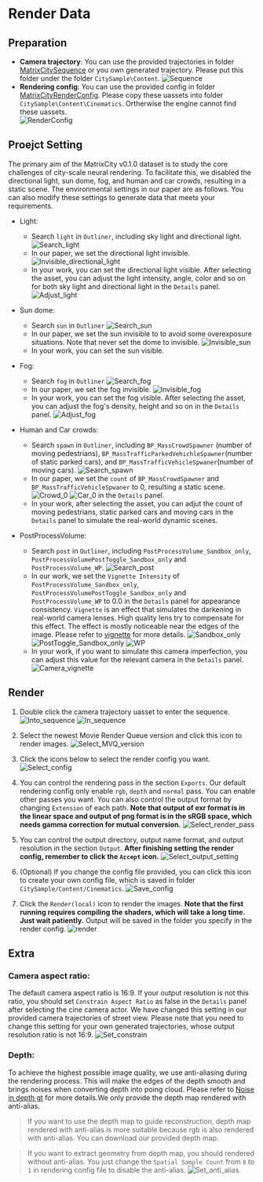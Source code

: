 # Render Data

## Preparation
- **Camera trajectory**: You can use the provided trajectories in folder [MatrixCitySequence](../../MatrixCitySequence) or you own generated trajectory. Please put this folder under the folder `CitySample\Content`.
![Sequence](figures\Sequence.png)
- **Rendering config**: You can use the provided config in folder [MatrixCityRenderConfig](../../MatrixCityRenderConfig). Please copy these uassets into folder `CitySample\Content\Cinematics`. Ortherwise the engine cannot find these uassets.  
![RenderConfig](figures\RenderConfig.png)

## Proejct Setting
The primary aim of the MatrixCity v0.1.0 dataset is to study the core challenges of city-scale neural rendering. To facilitate this, we disabled the directional light, sun dome, fog, and human and car crowds, resulting in a static scene. The environmental settings in our paper are as follows. You can also modify these settings to generate data that meets your requirements.

- Light: 
    - Search `light` in `Outliner`, including sky light and directional light.
    ![Search_light](figures/Search_light.png)
    - In our paper, we set the directional light invisible.
    ![Invisible_directional_light](figures/Invisible_directional_light.png)
    - In your work, you can set the directional light visible. After selecting the asset, you can adjust the light intensity, angle, color and so on for both sky light and directional light in the `Details` panel.
    ![Adjust_light](figures/Adjust_light.png)

- Sun dome: 
    - Search `sun` in `Outliner`
    ![Search_sun](figures/Search_sun.png)
    - In our paper, we set the sun invisible to to avoid some overexposure situations. Note that never set the dome to invisible.
    ![Invisible_sun](figures/Invisible_sun.png)
    - In your work, you can set the sun visible.

- Fog: 
    - Search `fog` in `Outliner`
    ![Search_fog](figures/Search_fog.png)
    - In our paper, we set the fog invisible.
    ![Invisible_fog](figures/Invisible_fog.png)
    - In your work, you can set the fog visible. After selecting the asset, you can adjust the fog's density, height and so on in the `Details` panel.
    ![Adjust_fog](figures/Adjust_fog.png)

- Human and Car crowds: 
    - Search `spawn` in `Outliner`, including `BP_MassCrowdSpawner` (number of moving pedestrians), `BP_MassTrafficParkedVehichleSpawner`(number of static parked cars), and `BP_MassTrafficVehicleSpwaner`(number of moving cars).
    ![Search_spawn](figures/Search_spawn.png)
    - In our paper, we set the `count` of `BP_MassCrowdSpawner` and `BP_MassTrafficVehicleSpwaner` to 0, resulting a static scene.
    ![Crowd_0](figures/Crowd_0.png)
    ![Car_0](figures/Car_0.png) in the `Details` panel.
    - In your work, after selecting the asset, you can adjut the count of moving pedestrians, static parked cars and moving cars in the `Details` panel to simulate the real-world dynamic scenes.

- PostProcessVolume: 
    - Search `post` in `Outliner`, including `PostProcessVolume_Sandbox_only`, `PostProcessVolumePostToggle_Sandbox_only` and `PostProcessVolume_WP`.
    ![Search_post](figures/Search_post.png)
    - In our work, we set the `Vignette Intensity` of `PostProcessVolume_Sandbox_only`, `PostProcessVolumePostToggle_Sandbox_only` and `PostProcessVolume_WP` to 0.0 in the `Details` panel for appearance consistency. `Vignette` is an effect that simulates the darkening in real-world camera lenses. High quality lens try to compensate for this effect. The effect is mostly noticeable near the edges of the image. Please refer to [vignette](https://docs.unrealengine.com/4.27/en-US/RenderingAndGraphics/PostProcessEffects/Vignette/) for more details.
    ![Sandbox_only](figures/Sandbox_only.png)
    ![PostToggle_Sandbox_only](figures/PostToggle_Sandbox_only.png)
    ![WP](figures/WP.png)
    - In your work, if you want to simulate this camera imperfection, you can adjust this value for the relevant camera in the `Details` panel.
    ![Camera_vignette](figures/Camera_vignette.png)

## Render
1. Double click the camera trajectory uasset to enter the sequence.
![Into_sequence](figures/Into_sequence.png)
![In_sequence](figures/In_sequence.png)

2. Select the newest Movie Render Queue version and click this icon to render images.
![Select_MVQ_version](figures/Select_MVQ_version.png)

3. Click the icons below to select the render config you want.
![Select_config](figures/Select_config.png)

4. You can control the rendering pass in the section `Exports`. Our default rendering config only enable `rgb`, `depth` and `normal` pass. You can enable other passes you want. You can also control the output format by changing `Extension` of each path. **Note that output of exr format is in the linear space and output of png format is in the sRGB space, which needs gamma correction for mutual conversion.**
![Select_render_pass](figures/Select_render_pass.png)

5. You can control the output directory, output name format, and output resolution in the section `Output`. **After finishing setting the render config, remember to click the `Accept` icon.**
![Select_output_setting](figures/Select_output_setting.png) 

6. (Optional) If you change the config file provided, you can click this icon to create your own config file, which is saved in folder `CitySample/Content/Cinematics`.
![Save_config](figures/Save_config.png)

7. Click the `Render(local)` icon to render the images. **Note that the first running requires compiling the shaders, which will take a long time. Just wait patiently.** Output will be saved in the folder you specify in the render config. 
![render](figures/render.png)

## Extra

### Camera aspect ratio:
The default camera aspect ratio is 16:9. If your output resolution is not this ratio, you should set `Constrain Aspect Ratio` as false in the `Details` panel after selecting the cine camera actor. We have changed this setting in our provided camera trajectories of street view. Please note that you need to change this setting for your own generated trajectories, whose output resolution ratio is not 16:9.
![Set_constrain](figures/Set_constrain.png)

### Depth:
To achieve the highest possible image quality, we use anti-aliasing during the rendering process. This will make the edges of the depth smooth and brings noises when converting depth into poing cloud. Please refer to [Noise in depth gt](https://github.com/city-super/MatrixCity/issues/4#issuecomment-1774054407) for more details.We only provide the depth map rendered with anti-alias. 

>If you want to use the depth map to guide reconstruction, depth map rendered with anti-alias is more suitable because rgb is also rendered with anti-alias. You can download our provided depth map.

>If you want to extract geometry from depth map, you should rendered without anti-alias. You just change the `Spatial Sample Count` from `8` to `1` in rendering config file to disable the anti-alias.
![Set_anti_alias](figures/Set_anti_alias.png).